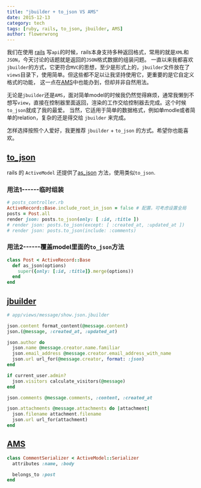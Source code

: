```yaml
---
title: "jbuilder + to_json VS AMS"
date: 2015-12-13
category: tech
tags: [ruby, rails, to_json, jbuilder, AMS]
author: flowerwrong
---
```


我们在使用 [rails](https://github.com/rails/rails) 写`api`的时候，rails本身支持多种返回格式，常用的就是`XML`和`JSON`，今天讨论的话题就是返回的`JSON`格式数据的组装问题。
一直以来我都喜欢`jbuilder`的方式，它更符合`MVC`的思想，至少是形式上的，`jbuilder`文件放在了`views`目录下，使用简单。但这些都不足以让我坚持使用它，更重要的是它自定义格式的功能，
这一点在[AMS](https://github.com/rails-api/active_model_serializers)中也能办到，但却并非自然用法。

无论是`jbuilder`还是`AMS`，面对简单model的时候我仍然觉得麻烦，通常我懒到不想写`view`，直接在控制器里面返回，渲染的工作交给控制器去完成。这个时候`to_json`就成了我的最爱。
当然，它适用于简单的数据格式，例如单modle或者简单的relation，复杂的还是得交给 `jbuilder` 来完成。

怎样选择按照个人爱好，我更推荐 `jbuilder` + `to_json` 的方式。希望你也能喜欢。

## [to_json](http://apidock.com/rails/ActiveRecord/Serialization/to_json)

rails 的 `ActiveModel` 还提供了[as_json](http://apidock.com/rails/ActiveModel/Serializers/JSON/as_json) 方法，使用类似`to_json`.

### 用法1------临时组装

```ruby
# posts_controller.rb
ActiveRecord::Base.include_root_in_json = false # 配置，可考虑设置全局
posts = Post.all
render json: posts.to_json(only: [ :id, :title ])
# render json: posts.to_json(except: [ :created_at, :updated_at ])
# render json: posts.to_json(include: :comments)
```

### 用法2------覆盖model里面的`to_json`方法

```ruby
class Post < ActiveRecord::Base
  def as_json(options)
    super({only: [:id, :title]}.merge(options))
  end
end
```

## [jbuilder](https://github.com/rails/jbuilder)

```ruby
# app/views/message/show.json.jbuilder

json.content format_content(@message.content)
json.(@message, :created_at, :updated_at)

json.author do
  json.name @message.creator.name.familiar
  json.email_address @message.creator.email_address_with_name
  json.url url_for(@message.creator, format: :json)
end

if current_user.admin?
  json.visitors calculate_visitors(@message)
end

json.comments @message.comments, :content, :created_at

json.attachments @message.attachments do |attachment|
  json.filename attachment.filename
  json.url url_for(attachment)
end
```

## [AMS](https://github.com/rails-api/active_model_serializers)

```ruby
class CommentSerializer < ActiveModel::Serializer
  attributes :name, :body

  belongs_to :post
end
```
